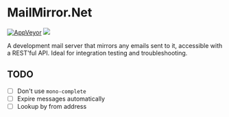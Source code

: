 # MailMirror.Net

[![AppVeyor](https://img.shields.io/appveyor/ci/Silvenga/mailmirror-net.svg?maxAge=2592000&style=flat-square)]()
[![](https://imagelayers.io/badge/silvenga/mailmirror.net:latest.svg)](https://imagelayers.io/?images=silvenga/mailmirror.net:latest)

A development mail server that mirrors any emails sent to it, accessible with a REST'ful API. Ideal for integration testing and troubleshooting. 

## TODO

- [ ] Don't use `mono-complete`
- [ ] Expire messages automatically
- [ ] Lookup by from address
